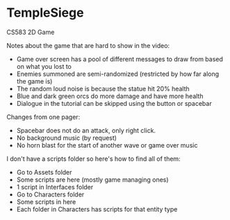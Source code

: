 # TempleSiege
CS583 2D Game

Notes about the game that are hard to show in the video:
- Game over screen has a pool of different messages to draw from based on what you lost to
- Enemies summoned are semi-randomized (restricted by how far along the game is)
- The random loud noise is because the statue hit 20% health
- Blue and dark green orcs do more damage and have more health
- Dialogue in the tutorial can be skipped using the button or spacebar

Changes from one pager:
- Spacebar does not do an attack, only right click. 
- No background music (by request) 
- No horn blast for the start of another wave or game over music 

I don't have a scripts folder so here's how to find all of them:
- Go to Assets folder
- Some scripts are here (mostly game managing ones)
- 1 script in Interfaces folder
- Go to Characters folder
- Some scripts in here
- Each folder in Characters has scripts for that entity type
